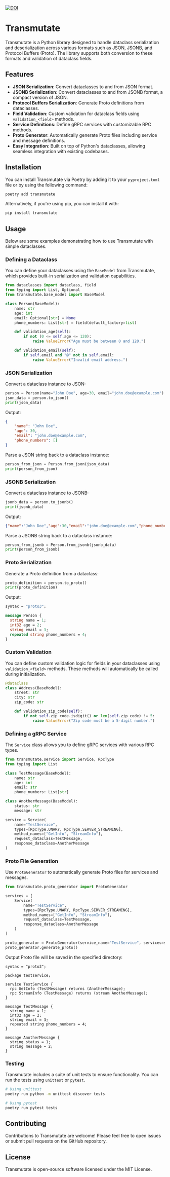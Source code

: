 [![DOI](https://zenodo.org/badge/837882085.svg)](https://zenodo.org/doi/10.5281/zenodo.13226541)
# Transmutate

 Transmutate is a Python library designed to handle dataclass serialization and deserialization across various formats such as JSON, JSONB, and Protocol Buffers (Proto). The library supports both conversion to these formats and validation of dataclass fields.

 ## Features

 - **JSON Serialization**: Convert dataclasses to and from JSON format.
 - **JSONB Serialization**: Convert dataclasses to and from JSONB format, a compact version of JSON.
 - **Protocol Buffers Serialization**: Generate Proto definitions from dataclasses.
 - **Field Validation**: Custom validation for dataclass fields using `validation_<field>` methods.
 - **Service Definitions**: Define gRPC services with customizable RPC methods.
 - **Proto Generator**: Automatically generate Proto files including service and message definitions.
 - **Easy Integration**: Built on top of Python's dataclasses, allowing seamless integration with existing codebases.

 ## Installation

 You can install Transmutate via Poetry by adding it to your `pyproject.toml` file or by using the following command:

 ```bash
 poetry add transmutate
 ```

 Alternatively, if you're using pip, you can install it with:

 ```bash
 pip install transmutate
 ```

 ## Usage

 Below are some examples demonstrating how to use Transmutate with simple dataclasses.

 ### Defining a Dataclass

 You can define your dataclasses using the `BaseModel` from Transmutate, which provides built-in serialization and validation capabilities.

 ```python
 from dataclasses import dataclass, field
 from typing import List, Optional
 from transmutate.base_model import BaseModel

 class Person(BaseModel):
     name: str
     age: int
     email: Optional[str] = None
     phone_numbers: List[str] = field(default_factory=list)

     def validation_age(self):
         if not (0 <= self.age <= 120):
             raise ValueError("Age must be between 0 and 120.")

     def validation_email(self):
         if self.email and "@" not in self.email:
             raise ValueError("Invalid email address.")
 ```

 ### JSON Serialization

 Convert a dataclass instance to JSON:

 ```python
 person = Person(name="John Doe", age=30, email="john.doe@example.com")
 json_data = person.to_json()
 print(json_data)
 ```

 Output:

 ```json
 {
     "name": "John Doe",
     "age": 30,
     "email": "john.doe@example.com",
     "phone_numbers": []
 }
 ```

 Parse a JSON string back to a dataclass instance:

 ```python
 person_from_json = Person.from_json(json_data)
 print(person_from_json)
 ```

 ### JSONB Serialization

 Convert a dataclass instance to JSONB:

 ```python
 jsonb_data = person.to_jsonb()
 print(jsonb_data)
 ```

 Output:

 ```json
 {"name":"John Doe","age":30,"email":"john.doe@example.com","phone_numbers":[]}
 ```

 Parse a JSONB string back to a dataclass instance:

 ```python
 person_from_jsonb = Person.from_jsonb(jsonb_data)
 print(person_from_jsonb)
 ```

 ### Proto Serialization

 Generate a Proto definition from a dataclass:

 ```python
 proto_definition = person.to_proto()
 print(proto_definition)
 ```

 Output:

 ```protobuf
 syntax = "proto3";

 message Person {
   string name = 1;
   int32 age = 2;
   string email = 3;
   repeated string phone_numbers = 4;
 }
 ```

 ### Custom Validation

 You can define custom validation logic for fields in your dataclasses using `validation_<field>` methods. These methods will automatically be called during initialization.

 ```python
 @dataclass
 class Address(BaseModel):
     street: str
     city: str
     zip_code: str

     def validation_zip_code(self):
         if not self.zip_code.isdigit() or len(self.zip_code) != 5:
             raise ValueError("Zip code must be a 5-digit number.")
 ```

 ### Defining a gRPC Service

 The `Service` class allows you to define gRPC services with various RPC types.

 ```python
 from transmutate.service import Service, RpcType
 from typing import List

 class TestMessage(BaseModel):
     name: str
     age: int
     email: str
     phone_numbers: List[str]

 class AnotherMessage(BaseModel):
     status: str
     message: str

 service = Service(
     name="TestService",
     types=[RpcType.UNARY, RpcType.SERVER_STREAMING],
     method_names=["GetInfo", "StreamInfo"],
     request_dataclass=TestMessage,
     response_dataclass=AnotherMessage
 )
 ```

 ### Proto File Generation

 Use `ProtoGenerator` to automatically generate Proto files for services and messages.

 ```python
 from transmutate.proto_generator import ProtoGenerator

 services = [
     Service(
         name="TestService",
         types=[RpcType.UNARY, RpcType.SERVER_STREAMING],
         method_names=["GetInfo", "StreamInfo"],
         request_dataclass=TestMessage,
         response_dataclass=AnotherMessage
     )
 ]

 proto_generator = ProtoGenerator(service_name="TestService", services=services)
 proto_generator.generate_proto()
 ```

 Output Proto file will be saved in the specified directory:

 ```
 syntax = "proto3";

 package testservice;

 service TestService {
   rpc GetInfo (TestMessage) returns (AnotherMessage);
   rpc StreamInfo (TestMessage) returns (stream AnotherMessage);
 }

 message TestMessage {
   string name = 1;
   int32 age = 2;
   string email = 3;
   repeated string phone_numbers = 4;
 }

 message AnotherMessage {
   string status = 1;
   string message = 2;
 }
 ```

 ### Testing

 Transmutate includes a suite of unit tests to ensure functionality. You can run the tests using `unittest` or `pytest`.

 ```bash
 # Using unittest
 poetry run python -m unittest discover tests

 # Using pytest
 poetry run pytest tests
 ```

 ## Contributing

 Contributions to Transmutate are welcome! Please feel free to open issues or submit pull requests on the GitHub repository.

 ## License

 Transmutate is open-source software licensed under the MIT License.
